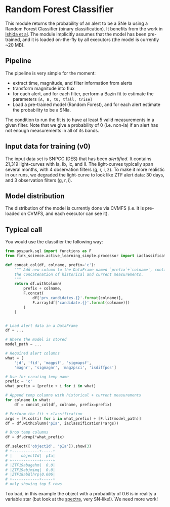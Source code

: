 # Random Forest Classifier

This module returns the probability of an alert to be a SNe Ia using a Random Forest Classifier (binary classification). It benefits from the work in [Ishida et al](https://arxiv.org/abs/1804.03765). The module implicitly assumes that the model has been pre-trained, and it is loaded on-the-fly by all executors (the model is currently ~20 MB).

## Pipeline

The pipeline is very simple for the moment:
- extract time, magnitude, and filter information from alerts
- transform magnitude into flux
- for each alert, and for each filter, perform a Bazin fit to estimate the parameters `[A, B, t0, tfall, trise]`
- Load a pre-trained model (Random Forest), and for each alert estimate the probability to be a SNIa.

The condition to run the fit is to have at least 5 valid measurements in a given filter. Note that we give a probability of 0 (i.e. non-Ia) if an alert has not enough measurements in all of its bands.


## Input data for training (v0)

The input data set is SNPCC (DES) that has been _alertified_. It contains 21,319 light-curves with Ia, Ib, Ic, and II. The light-curves typically span several months, with 4 observation filters (g, r, i, z). To make it more realistic in our runs, we degraded the light-curve to look like ZTF alert data: 30 days, and 3 observation filters (g, r, i).

## Model distribution

The distribution of the model is currently done via CVMFS (i.e. it is pre-loaded on CVMFS, and each executor can see it).

## Typical call

You would use the classifier the following way:

```python
from pyspark.sql import functions as F
from fink_science.active_learning_simple.processor import iaclassification

def concat_col(df, colname, prefix='c'):
    """ Add new column to the DataFrame named `prefix`+`colname`, containing
    the concatenation of historical and current measurements.
    """
    return df.withColumn(
        prefix + colname,
        F.concat(
            df['prv_candidates.{}'.format(colname)],
            F.array(df['candidate.{}'.format(colname)])
        )
    )


# Load alert data in a DataFrame
df = ...

# Where the model is stored
model_path = ...

# Required alert columns
what = [
    'jd', 'fid', 'magpsf', 'sigmapsf',
    'magnr', 'sigmagnr', 'magzpsci', 'isdiffpos']

# Use for creating temp name
prefix = 'c'
what_prefix = [prefix + i for i in what]

# Append temp columns with historical + current measurements
for colname in what:
    df = concat_col(df, colname, prefix=prefix)

# Perform the fit + classification
args = [F.col(i) for i in what_prefix] + [F.lit(model_path)]
df = df.withColumn('pIa', iaclassification(*args))

# Drop temp columns
df = df.drop(*what_prefix)

df.select(['objectId', 'pIa']).show(3)
# +------------+-----+
# |    objectId|  pIa|
# +------------+-----+
# |ZTF19abagehm|  0.0|
# |ZTF19abjmimq|  0.0|
# |ZTF18abdlhrp|0.606|
# +------------+-----+
# only showing top 5 rows
```

Too bad, in this example the object with a probability of 0.6 is in reality a variable star (but look at the [spectra](https://lasair.roe.ac.uk/object/ZTF18abdlhrp/), very SN-like!). We need more work!
